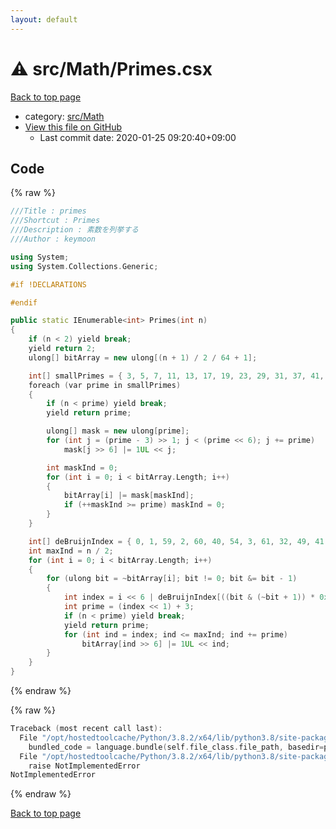 ```yaml
---
layout: default
---
```


<!-- mathjax config similar to math.stackexchange -->
<script type="text/javascript" async
  src="https://cdnjs.cloudflare.com/ajax/libs/mathjax/2.7.5/MathJax.js?config=TeX-MML-AM_CHTML">
</script>
<script type="text/x-mathjax-config">
  MathJax.Hub.Config({
    TeX: { equationNumbers: { autoNumber: "AMS" }},
    tex2jax: {
      inlineMath: [ ['$','$'] ],
      processEscapes: true
    },
    "HTML-CSS": { matchFontHeight: false },
    displayAlign: "left",
    displayIndent: "2em"
  });
</script>

<script type="text/javascript" src="https://cdnjs.cloudflare.com/ajax/libs/jquery/3.4.1/jquery.min.js"></script>
<script src="https://cdn.jsdelivr.net/npm/jquery-balloon-js@1.1.2/jquery.balloon.min.js" integrity="sha256-ZEYs9VrgAeNuPvs15E39OsyOJaIkXEEt10fzxJ20+2I=" crossorigin="anonymous"></script>
<script type="text/javascript" src="../../../assets/js/copy-button.js"></script>
<link rel="stylesheet" href="../../../assets/css/copy-button.css" />


# :warning: src/Math/Primes.csx

<a href="../../../index.html">Back to top page</a>

* category: <a href="../../../index.html#64f6d80a21cfb0c7e1026d02dde4f7fa">src/Math</a>
* <a href="{{ site.github.repository_url }}/blob/master/src/Math/Primes.csx">View this file on GitHub</a>
    - Last commit date: 2020-01-25 09:20:40+09:00




## Code

<a id="unbundled"></a>
{% raw %}
```cpp
﻿///Title : primes
///Shortcut : Primes
///Description : 素数を列挙する
///Author : keymoon

using System;
using System.Collections.Generic;

#if !DECLARATIONS

#endif

public static IEnumerable<int> Primes(int n)
{
    if (n < 2) yield break;
    yield return 2;
    ulong[] bitArray = new ulong[(n + 1) / 2 / 64 + 1];

    int[] smallPrimes = { 3, 5, 7, 11, 13, 17, 19, 23, 29, 31, 37, 41, 43, 47, 53, 59, 61 };
    foreach (var prime in smallPrimes)
    {
        if (n < prime) yield break;
        yield return prime;

        ulong[] mask = new ulong[prime];
        for (int j = (prime - 3) >> 1; j < (prime << 6); j += prime)
            mask[j >> 6] |= 1UL << j;

        int maskInd = 0;
        for (int i = 0; i < bitArray.Length; i++)
        {
            bitArray[i] |= mask[maskInd];
            if (++maskInd >= prime) maskInd = 0;
        }
    }

    int[] deBruijnIndex = { 0, 1, 59, 2, 60, 40, 54, 3, 61, 32, 49, 41, 55, 19, 35, 4, 62, 52, 30, 33, 50, 12, 14, 42, 56, 16, 27, 20, 36, 23, 44, 5, 63, 58, 39, 53, 31, 48, 18, 34, 51, 29, 11, 13, 15, 26, 22, 43, 57, 38, 47, 17, 28, 10, 25, 21, 37, 46, 9, 24, 45, 8, 7, 6 };
    int maxInd = n / 2;
    for (int i = 0; i < bitArray.Length; i++)
    {
        for (ulong bit = ~bitArray[i]; bit != 0; bit &= bit - 1)
        {
            int index = i << 6 | deBruijnIndex[((bit & (~bit + 1)) * 0x03F566ED27179461UL) >> 58];
            int prime = (index << 1) + 3;
            if (n < prime) yield break;
            yield return prime;
            for (int ind = index; ind <= maxInd; ind += prime)
                bitArray[ind >> 6] |= 1UL << ind;
        }
    }
}
```
{% endraw %}

<a id="bundled"></a>
{% raw %}
```cpp
Traceback (most recent call last):
  File "/opt/hostedtoolcache/Python/3.8.2/x64/lib/python3.8/site-packages/onlinejudge_verify/docs.py", line 340, in write_contents
    bundled_code = language.bundle(self.file_class.file_path, basedir=pathlib.Path.cwd())
  File "/opt/hostedtoolcache/Python/3.8.2/x64/lib/python3.8/site-packages/onlinejudge_verify/languages/csharpscript.py", line 110, in bundle
    raise NotImplementedError
NotImplementedError

```
{% endraw %}

<a href="../../../index.html">Back to top page</a>

